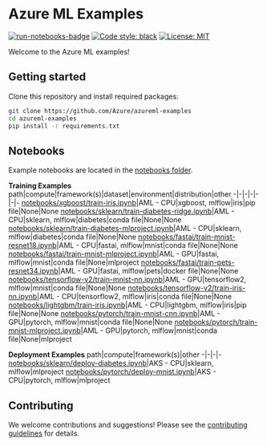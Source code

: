 # Azure ML Examples

[![run-notebooks-badge](https://github.com/Azure/azureml-examples/workflows/run-notebooks/badge.svg)](https://github.com/Azure/azureml-examples/actions?query=workflow%3Arun-notebooks)
[![Code style: black](https://img.shields.io/badge/code%20style-black-000000.svg)](https://github.com/psf/black)
[![License: MIT](https://img.shields.io/badge/License-MIT-purple.svg)](LICENSE)

Welcome to the Azure ML examples!

## Getting started

Clone this repository and install required packages:

```sh
git clone https://github.com/Azure/azureml-examples
cd azureml-examples
pip install -r requirements.txt
```

## Notebooks

Example notebooks are located in the [notebooks folder](notebooks).

**Training Examples**
path|compute|framework(s)|dataset|environment|distribution|other
-|-|-|-|-|-|-
[notebooks/xgboost/train-iris.ipynb](notebooks/xgboost/train-iris.ipynb)|AML - CPU|xgboost, mlflow|iris|pip file|None|None
[notebooks/sklearn/train-diabetes-ridge.ipynb](notebooks/sklearn/train-diabetes-ridge.ipynb)|AML - CPU|sklearn, mlflow|diabetes|conda file|None|None
[notebooks/sklearn/train-diabetes-mlproject.ipynb](notebooks/sklearn/train-diabetes-mlproject.ipynb)|AML - CPU|sklearn, mlflow|diabetes|conda file|None|None
[notebooks/fastai/train-mnist-resnet18.ipynb](notebooks/fastai/train-mnist-resnet18.ipynb)|AML - CPU|fastai, mlflow|mnist|conda file|None|None
[notebooks/fastai/train-mnist-mlproject.ipynb](notebooks/fastai/train-mnist-mlproject.ipynb)|AML - GPU|fastai, mlflow|mnist|conda file|None|mlproject
[notebooks/fastai/train-pets-resnet34.ipynb](notebooks/fastai/train-pets-resnet34.ipynb)|AML - GPU|fastai, mlflow|pets|docker file|None|None
[notebooks/tensorflow-v2/train-mnist-nn.ipynb](notebooks/tensorflow-v2/train-mnist-nn.ipynb)|AML - GPU|tensorflow2, mlflow|mnist|conda file|None|None
[notebooks/tensorflow-v2/train-iris-nn.ipynb](notebooks/tensorflow-v2/train-iris-nn.ipynb)|AML - CPU|tensorflow2, mlflow|iris|conda file|None|None
[notebooks/lightgbm/train-iris.ipynb](notebooks/lightgbm/train-iris.ipynb)|AML - CPU|lightgbm, mlflow|iris|pip file|None|None
[notebooks/pytorch/train-mnist-cnn.ipynb](notebooks/pytorch/train-mnist-cnn.ipynb)|AML - GPU|pytorch, mlflow|mnist|conda file|None|None
[notebooks/pytorch/train-mnist-mlproject.ipynb](notebooks/pytorch/train-mnist-mlproject.ipynb)|AML - GPU|pytorch, mlflow|mnist|conda file|None|mlproject

**Deployment Examples**
path|compute|framework(s)|other
-|-|-|-
[notebooks/sklearn/deploy-diabetes.ipynb](notebooks/sklearn/deploy-diabetes.ipynb)|AKS - CPU|sklearn, mlflow|mlproject
[notebooks/pytorch/deploy-mnist.ipynb](notebooks/pytorch/deploy-mnist.ipynb)|AKS - CPU|pytorch, mlflow|mlproject

## Contributing

We welcome contributions and suggestions! Please see the [contributing guidelines](CONTRIBUTING.md) for details.
